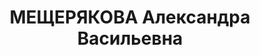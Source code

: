 ---
title: МЕЩЕРЯКОВА Александра Васильевна
description: "Род. в 1898. Проживала: Домниковская ул., 35, кв. 27. Помощник начальника\
  \ цеха, завод №1 Наркомлегпрома \n "
---